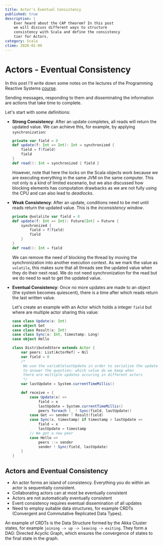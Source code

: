 ```yaml
---
title: Actor's Eventual Consistency
published: true
description: |
    Ever heard about the CAP theorem? In this post
    we will discuss different ways to structure
    consistency with Scala and define the consistency 
    tier for Actors.
category: Scala
ctime: 2020-01-09
---
```


# Actors - Eventual Consistency

In this post I'll write down some notes on the lectures of the Programming Reactive Systems [course](https://www.edx.org/course/programming-reactive-systems).

Sending messages, responding to them and disseminating the information are actions that take time to complete.

Let's start with some definitions:

* **Strong Consistency**: After an update completes, all reads will return the updated value. We can achieve this, for example, by applying `synchronization`:

    ```scala
    private var field = 0
    def update(f: Int => Int): Int = synchronized {
        field = f(field)
        field
    }
    def read(): Int = synchronized { field }
    ```

    However, note that here the locks on the Scala objects work because we are executing everything in the same JVM on the same computer. This not only is a kind of limited escenario, but we also discussed how blocking elements has computation drawbacks as we are not fully using the CPU and can also lead to *deadlocks*.

* **Weak Consistency**: After an update, conditions need to be met until reads return the updated value. This is the *inconsistency window*.

    ```scala
    private @volalite var field = 0
    def update(f: Int => Int): Future[Int] = Future {
        synchronized {
            field = f(field)
            field
        }
    }
    def read(): Int = field
    ```

    We can remove the need of blocking the thread by moving the synchronization into another execution context. As we mark the value as `volatile`, this makes sure that all threads see the updated value when they do their next read. We do not need synchronization for the read but we do need to wait to get the updated value.

* **Eventual Consistency**: Once no more updates are made to an object (the system becomes quiescent), there is a time after which reads return the last written value.

    Let's create an example with an Actor which holds a integer `field` but where are multiple actor sharing this value:

    ```scala
    case class Update(x: Int)
    case object Get
    case class Result(x: Int)
    case class Sync(x: Int, timestamp: Long)
    case object Hello

    class DistributedStore extends Actor {
        var peers: List[ActorRef] = Nil
        var field = 0
        /* 
         We use the variablelastUpdate in order to serialize the updates:
         to answer the question: which value do we keep when
         there are multiple updates occuring in different actors
         */
        var lastUpdate = System.currentTimeMillis()

        def receive = {
            case Update(x) =>
                field = x
                lastUpdate = System.currentTimeMillis()
                peers foreach (_ ! Sync(field, lastUpdate))
            case Get => sender ! Result(field)
            case Sync(x, timestamp) if timestamp > lastUpdate =>
                field = x
                lastUpdate = timestamp
            // We get a new peer
            case Hello =>
                peers ::= sender
                sender ! Sync(field, lastUpdate)
        }
    }
    ```

## Actors and Eventual Consistency

* An actor forms an island of consistency. Everything you do within an actor is sequentially consistent.
* Collaborating actors can at most be eventually consistent
* Actors are not automatically eventually consistent
* Event consistency requires eventual dissemination of all updates
* Need to employ suitable data structures, for example CRDTs (Convergent and Commutative Replicated Data Types).

An example of CRDTs is the Data Structure formed by the Akka Cluster states, for example `joining -> up -> leaving -> exiting`. They form a DAG: Directed Acyclic Graph, which ensures the convergence of states to the final state in the graph.
